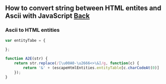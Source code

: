 ## How to convert string between HTML entites and Ascii with JavaScript [Back](./qa.md)

### Ascii to HTML entities

```js
var entityTabe = {
    
};

function A2E(str) {
    return str.replace(/[\u00A0-\u2666<>\&]/g, function(c) {
        return '&' + (escapeHtmlEntities.entityTable[c.charCodeAt(0)] || '#'+c.charCodeAt(0)) + ';';
    });
}
```
